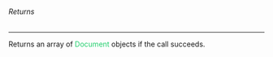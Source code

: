 ###### Returns

---
Returns an array of <span style="color: #22CF6D"> Document </span> objects if the call succeeds.

